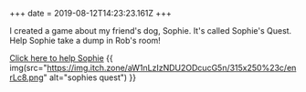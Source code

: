 +++
date = 2019-08-12T14:23:23.161Z
+++

I created a game about my friend's dog, Sophie. It's called Sophie's Quest. Help Sophie take a dump in Rob's room!

[Click here to help Sophie](https://keb.itch.io/sophies-quest)
{{ img(src="https://img.itch.zone/aW1nLzIzNDU2ODcucG5n/315x250%23c/enrLc8.png" alt="sophies quest") }}
